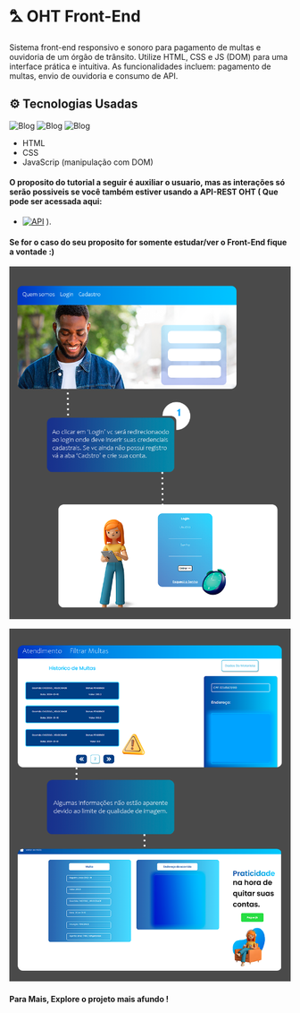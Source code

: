 # ⛍ OHT Front-End
Sistema front-end responsivo e sonoro para pagamento de multas e ouvidoria de um órgão de trânsito. Utilize HTML, CSS e JS (DOM) para uma interface prática e intuitiva. As funcionalidades incluem: pagamento de multas, envio de ouvidoria e  consumo de API.

## ⚙️ Tecnologias Usadas 
![Blog](https://img.shields.io/badge/HTML-239120?style=for-the-badge&logo=html5&logoColor=white) ![Blog](https://img.shields.io/badge/CSS-239120?&style=for-the-badge&logo=css3&logoColor=white) ![Blog](https://img.shields.io/badge/JavaScript-F7DF1E?style=for-the-badge&logo=javascript&logoColor=black) 

- HTML
- CSS
- JavaScrip (manipulação com DOM)


#### O proposito do tutorial a seguir é auxiliar o usuario, mas as interações só serão possiveis se você também estiver usando a API-REST OHT ( Que pode ser acessada aqui: 

- [![API](https://img.shields.io/website-up-down-green-red/http/monip.org.svg)](https://github.com/AlisonMartinss/API-REST--OHT) ).

#### Se for o caso do seu proposito for somente estudar/ver o Front-End fique a vontade :)

  ![teste](https://github.com/AlisonMartinss/Assets/blob/main/Tutorial1.png)

  ![teste](https://github.com/AlisonMartinss/Assets/blob/main/Tutorial2.png)


  #### Para Mais, Explore o projeto mais afundo !
